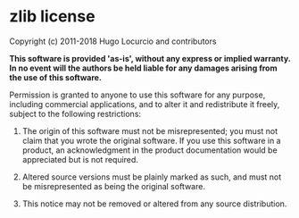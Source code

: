 # zlib license

Copyright (c) 2011-2018 Hugo Locurcio and contributors

**This software is provided 'as-is', without any express or implied warranty. In no event will the authors be held liable for any damages arising from the use of this software.**

Permission is granted to anyone to use this software for any purpose, including commercial applications, and to alter it and redistribute it freely, subject to the following restrictions:

1. The origin of this software must not be misrepresented; you must not claim that you wrote the original software. If you use this software in a product, an acknowledgment in the product documentation would be appreciated but is not required.

2. Altered source versions must be plainly marked as such, and must not be misrepresented as being the original software.

3. This notice may not be removed or altered from any source distribution.
